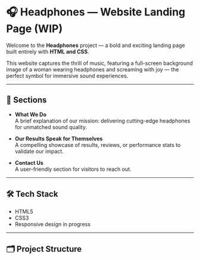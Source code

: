 # 🎧 Headphones — Website Landing Page (WIP)

Welcome to the **Headphones** project — a bold and exciting landing page built entirely with **HTML and CSS**.

This website captures the thrill of music, featuring a full-screen background image of a woman wearing headphones and screaming with joy — the perfect symbol for immersive sound experiences.

---

## 📄 Sections

- **What We Do**  
  A brief explanation of our mission: delivering cutting-edge headphones for unmatched sound quality.

- **Our Results Speak for Themselves**  
  A compelling showcase of results, reviews, or performance stats to validate our impact.

- **Contact Us**  
  A user-friendly section for visitors to reach out.

---

## 🛠️ Tech Stack

- HTML5  
- CSS3  
- Responsive design in progress

---

## 🗂️ Project Structure
